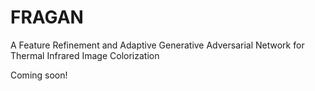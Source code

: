 # FRAGAN
A Feature Refinement and Adaptive Generative Adversarial Network for Thermal Infrared Image Colorization

Coming soon!
